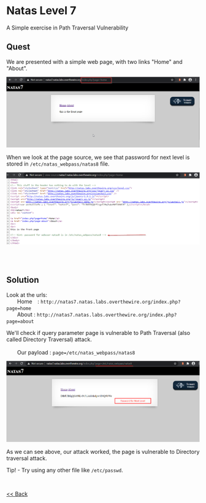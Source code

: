 # Natas Level 7
A Simple exercise in Path Traversal Vulnerability

## Quest
We are presented with a simple web page, with two links "Home" and "About". 

![Level 7 Image](./images/Level7.png)

When we look at the page source, we see that password for next level is stored in `/etc/natas_webpass/natas8` file.

![Level 7.1 Image](./images/Level7.1.png)

<br/>
<br/>

## Solution
Look at the urls:<br/>
  Home : `http://natas7.natas.labs.overthewire.org/index.php?page=home`<br/>
  About : `http://natas7.natas.labs.overthewire.org/index.php?page=about`<br/>
  
We'll check if query parameter <span id="yellow">page</span> is vulnerable to Path Traversal (also called Directory Traversal) attack.<br/><br/>
  Our payload :  `page=/etc/natas_webpass/natas8`

![Level 7 Solution](./images/Level7_solution.png)

As we can see above, our attack worked, the page is vulnerable to Directory traversal attack.

<span id="green">Tip!</span> - Try using any other file like `/etc/passwd`.

<br/>

[<< Back](https://grey-fish.github.io/Natas/index.html)
